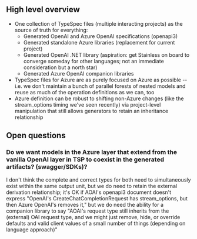 ## High level overview

- One collection of TypeSpec files (multiple interacting projects) as the source of truth for everything:
  - Generated OpenAI and Azure OpenAI specifications (openapi3)
  - Generated standalone Azure libraries (replacement for current project)
  - Generated OpenAI .NET library (aspiration: get Stainless on board to converge someday for other languages; not an immediate consideration but a north star)
  - Generated Azure OpenAI companion libraries
- TypeSpec files for Azure are as purely focused on Azure as possible -- i.e. we don't maintain a bunch of parallel forests of nested models and reuse as much of the operation definitions as we can, too
- Azure definition can be robust to shifting non-Azure changes (like the stream_options timing we've seen recently) via project-level manipulation that still allows generators to retain an inheritance relationship


## Open questions

### Do we want models in the Azure layer that extend from the vanilla OpenAI layer in TSP to coexist in the generated artifacts? (swagger/SDKs)?

I don't think the complete and correct types for both need to simultaneously exist within the same output unit, but we do need to retain the external derivation relationship; it's OK if AOAI's openapi3 document doesn't express "OpenAI's CreateChatCompletionRequest has stream_options, but then Azure OpenAI's removes it," but we do need the ability for a companion library to say "AOAI's request type still inherits from the (external) OAI request type, and we might just remove, hide, or override defaults and valid client values of a small number of things (depending on language approach)"
